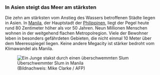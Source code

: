 ### In Asien steigt das Meer am stärksten

Die zehn am stärksten vom Anstieg des Wassers betroffenen Städte liegen in Asien. In [Manila](https://correctiv.org/recherchen/klima/artikel/2017/07/28/steigende-meere-manila/), der Hauptstadt der [Philippinen](https://correctiv.org/recherchen/klima/artikel/2017/07/28/steigende-meere-philippinen/), liegt der Pegel heute rund 80 Zentimeter höher als vor 50 Jahren. Neun Millionen Menschen wohnen in der weitgehend flachen Metropolregion. Viele der Bewohner leben in besonders gefährdeten Gebieten, die nicht einmal 10 Meter über dem Meeresspiegel liegen. Keine andere Megacity ist stärker bedroht vom Klimawandel als Manila.

<figure>
  <img alt="Ein Junge stakst durch einen überschwemmten Slum" src="/assets/content/manila.jpg" />
  <figcaption>
    Überschwemmter Slum in Manila (Bildnachweis:&nbsp;Mike&nbsp;Clarke&nbsp;/&nbsp;AFP)
  </figcaption>
</figure>
